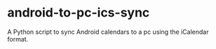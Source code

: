 # android-to-pc-ics-sync
A Python script to sync Android calendars to a pc using the iCalendar format.


